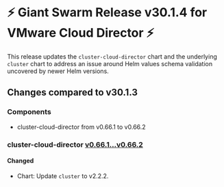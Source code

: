 # :zap: Giant Swarm Release v30.1.4 for VMware Cloud Director :zap:

This release updates the `cluster-cloud-director` chart and the underlying `cluster` chart to address an issue around Helm values schema validation uncovered by newer Helm versions.

## Changes compared to v30.1.3

### Components

- cluster-cloud-director from v0.66.1 to v0.66.2

### cluster-cloud-director [v0.66.1...v0.66.2](https://github.com/giantswarm/cluster-cloud-director/compare/v0.66.1...v0.66.2)

#### Changed

- Chart: Update `cluster` to v2.2.2.
